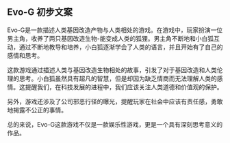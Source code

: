 ## Evo-G 初步文案

Evo-G是一款描述人类基因改造产物与人类相处的游戏。在游戏中，玩家扮演一位男主角，收养了两只基因改造生物-能变成人类的狐狸。男主角不断地和小白狐互动，通过不断地教导和培养，小白狐逐渐学会了人类的语言，并且开始有了自己的感情和思考。

这款游戏通过描述人类与基因改造生物相处的故事，引发了对于基因改造和人类伦理的思考。小白狐虽然具有超凡的智慧，但是却因为缺乏情商而无法理解人类的感情。这提醒我们，在科技发展的进程中，我们应该关注人类道德和价值观的保护。

另外，游戏还涉及了公司邪恶行径的曝光，提醒玩家在社会中应该有责任感，勇敢地揭露不公正的事情。

总的来说，Evo-G这款游戏不仅是一款娱乐性游戏，更是一个具有深刻思考意义的作品。
